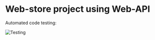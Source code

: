 # Web-store project using Web-API

Automated code testing:

![Testing](https://github.com/AndyBrizhak/WebStoreWebApi/workflows/Testing/badge.svg)

